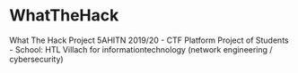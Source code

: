 # WhatTheHack
What The Hack Project 5AHITN 2019/20 - CTF Platform
Project of Students - School: HTL Villach for informationtechnology (network engineering / cybersecurity)
